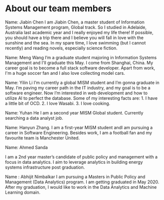 # About our team members

Name: Jiabin Chen
I am Jiabin Chen, a master student of Information Systems Management program, Global track. So I studied in Adelaide, Australia last academic year and I really enjoyed my life there! If possible, you should have a trip there and I believe you will fall in love with the sunshine and the sea. In my spare time, I love swimming (but I cannot recently) and reading novels, especially science fiction.





Name: Meng Wang
I’m a graduate student majoring in Information Systems Management and I'll graduate this May. I come from Shanghai, China. My career goal is to become a full stack software developer. Apart from work, I'm a huge soccer fan and I also love collecting model cars.





Name: Yilin Li
I’m currently a global MISM student and I’m gonna graduate in May. I’m paving my career path in the IT industry, and my goal is to be a software engineer. Now I’m interested in web development and how to utilize AI to perfect the database. Some of my interesting facts are: 1. I have a little bit of OCD. 2. I love Wasabi. 3. I love cooking.



Name: Yuhan He
I am a second year MISM Global student. Currently searching a data analyst job.



Name: Hanyun Zhang. I am a first-year MISM student andI am pursuing a career in Software Engineering. Besides work, I am a football fan and my favourite team is Manchester United.



Name: Ahmed Sanda

I am a 2nd year master’s candidate of public policy and management with a focus in data analytics. I aim to leverage analytics in building energy systems infrastructure post graduation.

Name : Abhijit Nimbalkar
I am pursuing a Masters in Public Policy and Management (Data Analytics) program. I am getting graduated in May 2020. After my graduation, I would like to work in the Data Analytics and Machine Learning domain.

